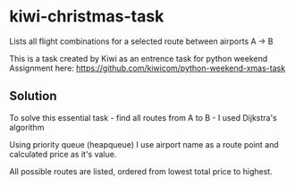 # kiwi-christmas-task
Lists all flight combinations for a selected route between airports A -> B

This is a task created by Kiwi as an entrence task for python weekend 
Assignment here: https://github.com/kiwicom/python-weekend-xmas-task

## Solution 
To solve this essential task - find all routes from A to B - I used Dijkstra's algorithm 

Using priority queue (heapqueue) I use airport name as a route point and calculated price as it's value. 

All possible routes are listed, ordered from lowest total price to highest.
